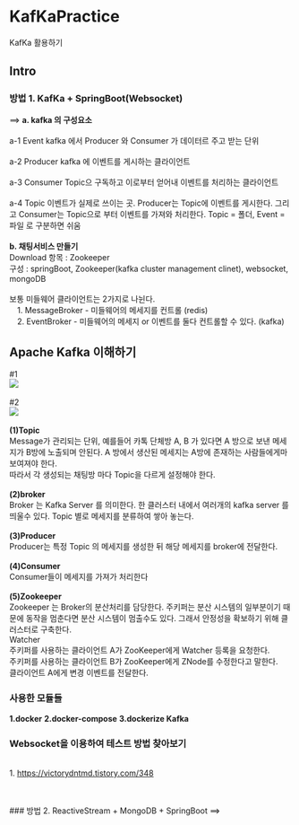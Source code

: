 # KafKaPractice
KafKa 활용하기


## Intro
### 방법 1. KafKa + SpringBoot(Websocket)
==> 
  <b>a. kafka 의 구성요소</b>
    <br/><br/>a-1 Event
        kafka 에서 Producer 와 Consumer 가 데이터르 주고 받는 단위
    <br/><br/>a-2 Producer
        kafka 에 이벤트를 게시하는 클라이언트
    <br/><br/>a-3 Consumer
        Topic으 구독하고 이로부터 얻어내 이벤트를 처리하는 클라이언트
    <br/><br/>a-4 Topic
        이벤트가 실제로 쓰이는 곳. Producer는 Topic에 이벤트를 게시한다. 그리고 Consumer는 Topic으로 부터 이벤트를 가져와 처리한다. Topic = 폴더, Event = 파일 로 구분하면 쉬움
 <br/><br/><b>b. 채팅서비스 만들기</b>
 <br/>Download 항목 : Zookeeper
 <br/>구성 : springBoot, Zookeeper(kafka cluster management clinet), websocket, mongoDB
 <br/><br/>보통 미들웨어 클라이언트는 2가지로 나뉜다.
    <br/>&emsp;1. MessageBroker - 미들웨어의 메세지를 컨트롤 (redis)
    <br/>&emsp;2. EventBroker - 미들웨어의 메세지 or 이벤트를 둘다 컨트롤할 수 있다. (kafka)
    
## Apache Kafka 이해하기
  #1
  <br/><image src='https://user-images.githubusercontent.com/57661474/164008473-3e88ffc6-d866-49fa-a818-b568f38ca28d.jpeg'/>
  <br/><br/>#2
  <br/><image src='https://user-images.githubusercontent.com/57661474/164012906-3b2c8b61-1c37-4410-9553-f9d9399a1044.jpeg'/>
  <br/><br/><b>(1)Topic</b>
  <br/> Message가 관리되는 단위, 예를들어 카톡 단체방 A, B 가 있다면 A 방으로 보낸 메세지가 B방에 노출되며 안된다. A 방에서 생산된 메세지는 A방에 존재하는 사람들에게마 보여져야 한다.
  <br/> 따라서 각 생성되는 채팅방 마다 Topic을 다르게 설정해야 한다.
  <br/><br/><b>(2)broker</b>
  <br/> Broker 는 Kafka Server 를 의미한다. 한 클러스터 내에서 여러개의 kafka server 를 띄울수 있다. Topic 별로 메세지를 분류하여 쌓아 놓는다.
  <br/><br/><b>(3)Producer</b>
  <br/> Producer는 특정 Topic 의 메세지를 생성한 뒤 해당 메세지를 broker에 전달한다. 
  <br/><br/><b>(4)Consumer</b>
  <br/> Consumer들이 메세지를 가져가 처리한다
  <br/><br/><b>(5)Zookeeper</b>
  <br/> Zookeeper 는 Broker의 분산처리를 담당한다. 주키퍼는 분산 시스템의 일부분이기 때문에 동작을 멈춘다면 분산 시스템이 멈출수도 있다. 그래서 안정성을 확보하기 위해 클러스터로 구축한다.
  <br/> Watcher
  <br/>주키퍼를 사용하는 클라이언트 A가 ZooKeeper에게 Watcher 등록을 요청한다.
  <br/>주키퍼를 사용하는 클라이언트 B가 ZooKeeper에게 ZNode를 수정한다고 말한다.
  <br/>클라이언트 A에게 변경 이벤트를 전달한다.

### 사용한 모듈들
<b>1.docker</b>
<b>2.docker-compose</b>
<b>3.dockerize Kafka</b>


### Websocket을 이용하여 테스트 방법 찾아보기
<br/> 1. https://victorydntmd.tistory.com/348
 
<br/><br/>### 방법 2. ReactiveStream + MongoDB + SpringBoot
==>

